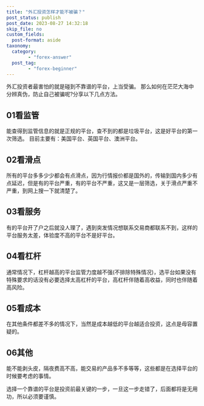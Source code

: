 ```yaml
---
title: "外汇投资怎样才能不被骗？"
post_status: publish
post_date: 2023-08-27 14:32:18
skip_file: no
custom_fields: 
  post-format: aside
taxonomy:
  category:
        - "forex-answer"
  post_tag:
        - "forex-beginner"
---
```


外汇投资者最害怕的就是碰到不靠谱的平台，上当受骗。 那么如何在茫茫大海中分辨真伪，防止自己被骗呢?分享以下几点方法。

## 01看监管

能查得到监管信息的就是正规的平台，查不到的都是垃圾平台，这是好平台的第一次筛选。 目前主要有：美国平台、英国平台、澳洲平台。

## 02看滑点

所有的平台多多少少都会有点滑点，因为行情报价都是国外的，传输到国内多少有点延迟，但是有的平台严重，有的平台不严重，这又是一层筛选，关于滑点严重不严重，到网上搜一下就清楚了。

## 03看服务

有的平台开了户之后就没人理了，遇到突发情况想联系交易商都联系不到，这样的平台服务太差，体验度不高的平台不是好平台。

## 04看杠杆

通常情况下，杠杆越高的平台监管力度越不强(不排除特殊情况)，选平台如果没有特殊要求的话没有必要选择太高杠杆的平台，高杠杆伴随着高收益，同时也伴随着高风险。

## 05看成本

在其他条件都差不多的情况下，当然是成本越低的平台越适合投资，这点是毋容置疑的。

## 06其他

能不能剥头皮，隔夜费高不高，能交易的产品多不多等等，这些都是在选择平台的时候要考虑的事情。

选择一个靠谱的平台是投资前最关键的一步，一旦这一步走错了，后面都将是无用功，所以必须要谨慎。
